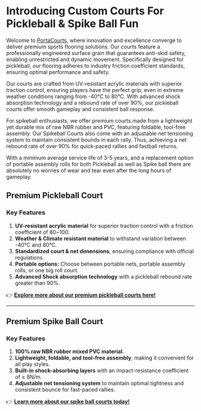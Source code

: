 # Introducing Custom Courts For Pickleball & Spike Ball Fun
Welcome to [PortaCourts](https://www.portacourts.com/), where innovation and excellence converge to deliver premium sports flooring solutions. Our courts feature a professionally engineered surface grain that guarantees anti-skid safety, enabling unrestricted and dynamic movement. Specifically designed for pickleball, our flooring adheres to industry friction coefficient standards, ensuring optimal performance and safety.

Our courts are crafted from UV-resistant acrylic materials with superior traction control, ensuring players have the perfect grip, even in extreme weather conditions ranging from -40°C to 80°C. With advanced shock absorption technology and a rebound rate of over 90%, our pickleball courts offer smooth gameplay and consistent ball response.

For spikeball enthusiasts, we offer premium courts made from a lightweight yet durable mix of raw NBR rubber and PVC, featuring foldable, tool-free assembly. Our Spikeball Courts also come with an adjustable net tensioning system to maintain consistent bounds in each rally. Thus, achieving a net rebound rate of over 90% for quick-paced rallies and fastball returns.

With a minimum average service life of 3-5 years, and a replacement option of portable assembly rolls for both Pickleball as well as Spike ball there are absolutely no worries of wear and tear even after the long hours of gameplay.


## Premium Pickleball Court

### Key Features
1. **UV-resistant acrylic material** for superior traction control with a friction coefficient of 80~100.
2. **Weather & Climate resistant material** to withstand variation between -40°C and 80°C.
3. **Standardized court & net dimensions**, ensuring compliance with official regulations.
4. **Portable options:** Choose between portable nets, portable assembly rolls, or one big roll court.
5. **Advanced Shock absorption technology** with a pickleball rebound rate greater than 90%.

👉 **[Explore more about our premium pickleball courts here!](https://yourwebsite.com)**

---

## Premium Spike Ball Court

### Key Features
1. **100% raw NBR rubber mixed PVC material.**
2. **Lightweight, foldable, and tool-free assembly**, making it convenient for all play styles.
3. **Built-in shock-absorbing layers** with an impact-resistance coefficient of ≥ 8N/m.
4. **Adjustable net tensioning system** to maintain optimal tightness and consistent bounce for fast-paced rallies.

👉 **[Learn more about our spike ball courts today!](https://yourwebsite.com)**

